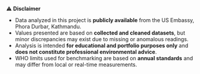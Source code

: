  
⚠️ **Disclaimer**

- Data analyzed in this project is **publicly available** from the US Embassy, Phora Durbar, Kathmandu.  
- Values presented are based on **collected and cleaned datasets**, but minor discrepancies may exist due to missing or anomalous readings.  
- Analysis is intended **for educational and portfolio purposes only** and **does not constitute professional environmental advice**.  
- WHO limits used for benchmarking are based on **annual standards** and may differ from local or real-time measurements.
